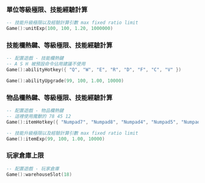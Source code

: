 ### 單位等級極限、技能經驗計算

```lua
-- 技能升級極限以及經驗計算引數 max fixed ratio limit
Game():unitExp(100, 100, 1.20, 1000000)
```

### 技能欄熱鍵、等級極限、技能經驗計算

```lua
-- 配置遊戲 - 技能欄熱鍵
-- A S H 被預設命令佔用建議不使用
Game():abilityHotkey({ "Q", "W", "E", "R", "D", "F", "C", "V" })

Game():abilityUpgrade(99, 100, 1.00, 10000)
```

### 物品欄熱鍵、等級極限、技能經驗計算

```lua
-- 配置遊戲 - 物品欄熱鍵
-- 這裡使用魔獸的 78 45 12
Game():itemHotkey({ "Numpad7", "Numpad8", "Numpad4", "Numpad5", "Numpad1", "Numpad2" })

-- 技能升級極限以及經驗計算引數 max fixed ratio limit
Game():itemExp(99, 100, 1.00, 10000)
```

### 玩家倉庫上限

```lua
-- 配置遊戲 - 玩家倉庫
Game():warehouseSlot(18)
```
